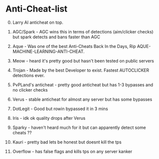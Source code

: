 # Anti-Cheat-list
0. Larry AI anticheat on top. 

1. AGC/Spark - AGC wins this in terms of detections (aim/clicker checks) but spark detects and bans faster than AGC
2. Aque - Was one of the best Anti-Cheats Back In the Days, Rip AQUE-MACHINE-LEARNING-ANTI-CHEAT.
3. Meow - heard it's pretty good but hasn't been tested on public servers
4. Trojan - Made by the best Developer to exist.  Fastest AUTOCLICKER detections ever.
5. PvPLand's anticheat - pretty good anticheat but has 1-3 bypasses and no clicker checks
6. Verus - stable anticheat for almost any server but has some bypasses
7. DotLegit - Good but rowin bypassed it in 3 mins
8. Iris - idk ok quality drops after Verus
9. Sparky - haven't heard much for it but can apparently detect some cheats ??
10. Kauri - pretty bad lets be honest but doesnt kill the tps
11. Overflow - has false flags and kills tps on any server
kanker
